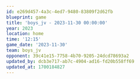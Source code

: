 ```yaml
---
id: e269d457-4a3c-4ed7-9480-83809f2d62fb
blueprint: game
title: 'boys_jv - 2023-11-30 00:00:00'
year: 2023
location: home
time: '12:15'
game_date: '2023-11-30'
team: boys_jv
opponent: 39c41e15-7758-4b70-9205-24dcd78693a2
updated_by: dcb3e717-ab7c-4904-ad16-fd20b558ff69
updated_at: 1700184827
---
```

